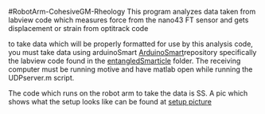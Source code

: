 #RobotArm-CohesiveGM-Rheology
This program analyzes data taken from labview code which measures force from the nano43 FT sensor and gets displacement or strain from optitrack code

to take data which will be properly formatted for use by this analysis code, you must take data using arduinoSmart [ArduinoSmart](https://github.com/wsavoie/ArduinoSmarticle)repository specifically the labview code found in the [entangledSmarticle](https://github.com/wsavoie/ArduinoSmarticle/tree/Photoresistors/entangledSmarticle) folder. The receiving computer must be running motive and have matlab open while running the UDPserver.m script.

The code which runs on the robot arm to take the data is SS. A pic which shows what the setup looks like can be found at [setup picture](https://github.com/wsavoie/RobotArm-CohesiveGM-Rheology/blob/master/setupPic.jpg)
